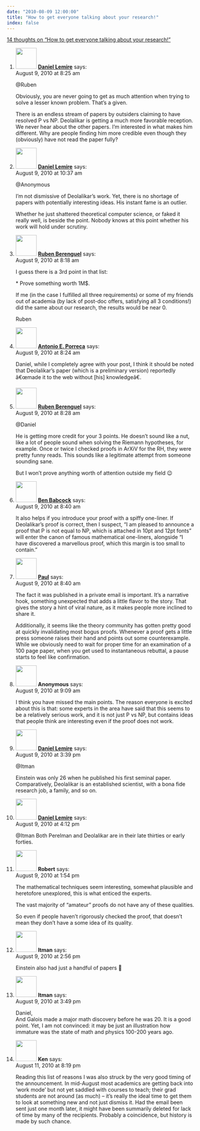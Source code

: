 ```yaml
---
date: "2010-08-09 12:00:00"
title: "How to get everyone talking about your research!"
index: false
---
```


[14 thoughts on &ldquo;How to get everyone talking about your research!&rdquo;](/lemire/blog/2010/08-09-how-to-get-everyone-talking-about-your-research)

<ol class="comment-list">
<li id="comment-53732" class="comment byuser comment-author-lemire bypostauthor even thread-even depth-1">
<div class="comment-author vcard">
<img alt src="https://secure.gravatar.com/avatar/2ca999bef9535950f5b84281a4dab006?s=56&#038;d=mm&#038;r=g" srcset="https://secure.gravatar.com/avatar/2ca999bef9535950f5b84281a4dab006?s=112&#038;d=mm&#038;r=g 2x" class="avatar avatar-56 photo" height="56" width="56" decoding="async" /> <b class="fn"><a href="https://lemire.me/blog/" class="url" rel="ugc">Daniel Lemire</a></b> <span class="says">says:</span> </div>
<div class="comment-metadata"><time datetime="2010-08-09T08:25:52+00:00">August 9, 2010 at 8:25 am</time></a> </div>
<div class="comment-content">
<p>@Ruben</p>
<p>Obviously, you are never going to get as much attention when trying to solve a lesser known problem. That&rsquo;s a given. </p>
<p>There is an endless stream of papers by outsiders claiming to have resolved P vs NP. Deolalikar is getting a much more favorable reception. We never hear about the other papers. I&rsquo;m interested in what makes him different. Why are people finding him more credible even though they (obviously) have not read the paper fully?</p>
</div>
</li>
<li id="comment-53737" class="comment byuser comment-author-lemire bypostauthor odd alt thread-odd thread-alt depth-1">
<div class="comment-author vcard">
<img alt src="https://secure.gravatar.com/avatar/2ca999bef9535950f5b84281a4dab006?s=56&#038;d=mm&#038;r=g" srcset="https://secure.gravatar.com/avatar/2ca999bef9535950f5b84281a4dab006?s=112&#038;d=mm&#038;r=g 2x" class="avatar avatar-56 photo" height="56" width="56" decoding="async" /> <b class="fn"><a href="https://lemire.me/blog/" class="url" rel="ugc">Daniel Lemire</a></b> <span class="says">says:</span> </div>
<div class="comment-metadata"><time datetime="2010-08-09T10:37:38+00:00">August 9, 2010 at 10:37 am</time></a> </div>
<div class="comment-content">
<p>@Anonymous</p>
<p>I&rsquo;m not dismissive of Deolalikar&rsquo;s work. Yet, there is no shortage of papers with potentially interesting ideas. His instant fame is an outlier.</p>
<p>Whether he just shattered theoretical computer science, or faked it really well, is beside the point. Nobody knows at this point whether his work will hold under scrutiny.</p>
</div>
</li>
<li id="comment-53730" class="comment even thread-even depth-1">
<div class="comment-author vcard">
<img alt src="https://secure.gravatar.com/avatar/1f3083754b79e77c7d06f353c2f7cbd9?s=56&#038;d=mm&#038;r=g" srcset="https://secure.gravatar.com/avatar/1f3083754b79e77c7d06f353c2f7cbd9?s=112&#038;d=mm&#038;r=g 2x" class="avatar avatar-56 photo" height="56" width="56" loading="lazy" decoding="async" /> <b class="fn"><a href="http://www.mostlymaths.net" class="url" rel="ugc external nofollow">Ruben Berenguel</a></b> <span class="says">says:</span> </div>
<div class="comment-metadata"><time datetime="2010-08-09T08:18:53+00:00">August 9, 2010 at 8:18 am</time></a> </div>
<div class="comment-content">
<p>I guess there is a 3rd point in that list:</p>
<p>* Prove something worth 1M$. </p>
<p>If me (in the case I fulfilled all three requirements) or some of my friends out of academia (by lack of post-doc offers, satisfying all 3 conditions!) did the same about our research, the results would be near 0.</p>
<p>Ruben</p>
</div>
</li>
<li id="comment-53731" class="comment odd alt thread-odd thread-alt depth-1">
<div class="comment-author vcard">
<img alt src="https://secure.gravatar.com/avatar/f94de48a898c10544a59328b4d32110b?s=56&#038;d=mm&#038;r=g" srcset="https://secure.gravatar.com/avatar/f94de48a898c10544a59328b4d32110b?s=112&#038;d=mm&#038;r=g 2x" class="avatar avatar-56 photo" height="56" width="56" loading="lazy" decoding="async" /> <b class="fn"><a href="http://aeporreca.org" class="url" rel="ugc external nofollow">Antonio E. Porreca</a></b> <span class="says">says:</span> </div>
<div class="comment-metadata"><time datetime="2010-08-09T08:24:32+00:00">August 9, 2010 at 8:24 am</time></a> </div>
<div class="comment-content">
<p>Daniel, while I completely agree with your post, I think it should be noted that Deolalikar&rsquo;s paper (which is a preliminary version) reportedly â€œmade it to the web without [his] knowledgeâ€.</p>
</div>
</li>
<li id="comment-53733" class="comment even thread-even depth-1">
<div class="comment-author vcard">
<img alt src="https://secure.gravatar.com/avatar/1f3083754b79e77c7d06f353c2f7cbd9?s=56&#038;d=mm&#038;r=g" srcset="https://secure.gravatar.com/avatar/1f3083754b79e77c7d06f353c2f7cbd9?s=112&#038;d=mm&#038;r=g 2x" class="avatar avatar-56 photo" height="56" width="56" loading="lazy" decoding="async" /> <b class="fn"><a href="http://www.mostlymaths.net" class="url" rel="ugc external nofollow">Ruben Berenguel</a></b> <span class="says">says:</span> </div>
<div class="comment-metadata"><time datetime="2010-08-09T08:28:24+00:00">August 9, 2010 at 8:28 am</time></a> </div>
<div class="comment-content">
<p>@Daniel</p>
<p>He is getting more credit for your 3 points. He doesn&rsquo;t sound like a nut, like a lot of people sound when solving the Riemann hypotheses, for example. Once or twice I checked proofs in ArXiV for the RH, they were pretty funny reads. This sounds like a legitimate attempt from someone sounding sane.</p>
<p>But I won&rsquo;t prove anything worth of attention outside my field 😉</p>
</div>
</li>
<li id="comment-53734" class="comment odd alt thread-odd thread-alt depth-1">
<div class="comment-author vcard">
<img alt src="https://secure.gravatar.com/avatar/c71711062c1eea90e0f64c678ba1519b?s=56&#038;d=mm&#038;r=g" srcset="https://secure.gravatar.com/avatar/c71711062c1eea90e0f64c678ba1519b?s=112&#038;d=mm&#038;r=g 2x" class="avatar avatar-56 photo" height="56" width="56" loading="lazy" decoding="async" /> <b class="fn"><a href="http://tachyondecay.net/" class="url" rel="ugc external nofollow">Ben Babcock</a></b> <span class="says">says:</span> </div>
<div class="comment-metadata"><time datetime="2010-08-09T08:40:30+00:00">August 9, 2010 at 8:40 am</time></a> </div>
<div class="comment-content">
<p>It also helps if you introduce your proof with a spiffy one-liner. If Deolalikar&rsquo;s proof is correct, then I suspect, &ldquo;I am pleased to announce a proof that P is not equal to NP, which is attached in 10pt and 12pt fonts&rdquo; will enter the canon of famous mathematical one-liners, alongside &ldquo;I have discovered a marvellous proof, which this margin is too small to contain.&rdquo;</p>
</div>
</li>
<li id="comment-53735" class="comment even thread-even depth-1">
<div class="comment-author vcard">
<img alt src="https://secure.gravatar.com/avatar/c47d7a71160b9ec79d34316139ff3cdb?s=56&#038;d=mm&#038;r=g" srcset="https://secure.gravatar.com/avatar/c47d7a71160b9ec79d34316139ff3cdb?s=112&#038;d=mm&#038;r=g 2x" class="avatar avatar-56 photo" height="56" width="56" loading="lazy" decoding="async" /> <b class="fn"><a href="https://futurepaul.blogspot.com" class="url" rel="ugc external nofollow">Paul</a></b> <span class="says">says:</span> </div>
<div class="comment-metadata"><time datetime="2010-08-09T08:40:43+00:00">August 9, 2010 at 8:40 am</time></a> </div>
<div class="comment-content">
<p>The fact it was published in a private email is important. It&rsquo;s a narrative hook, something unexpected that adds a little flavor to the story. That gives the story a hint of viral nature, as it makes people more inclined to share it.</p>
<p>Additionally, it seems like the theory community has gotten pretty good at quickly invalidating most bogus proofs. Whenever a proof gets a little press someone raises their hand and points out some counterexample. While we obviously need to wait for proper time for an examination of a 100 page paper, when you get used to instantaneous rebuttal, a pause starts to feel like confirmation.</p>
</div>
</li>
<li id="comment-53736" class="comment odd alt thread-odd thread-alt depth-1">
<div class="comment-author vcard">
<img alt src="https://secure.gravatar.com/avatar/?s=56&#038;d=mm&#038;r=g" srcset="https://secure.gravatar.com/avatar/?s=112&#038;d=mm&#038;r=g 2x" class="avatar avatar-56 photo avatar-default" height="56" width="56" loading="lazy" decoding="async" /> <b class="fn">Anonymous</b> <span class="says">says:</span> </div>
<div class="comment-metadata"><time datetime="2010-08-09T09:09:41+00:00">August 9, 2010 at 9:09 am</time></a> </div>
<div class="comment-content">
<p>I think you have missed the main points. The reason everyone is excited about this is that: some experts in the area have said that this seems to be a relatively serious work, and it is not just P vs NP, but contains ideas that people think are interesting even if the proof does not work.</p>
</div>
</li>
<li id="comment-53740" class="comment byuser comment-author-lemire bypostauthor even thread-even depth-1">
<div class="comment-author vcard">
<img alt src="https://secure.gravatar.com/avatar/2ca999bef9535950f5b84281a4dab006?s=56&#038;d=mm&#038;r=g" srcset="https://secure.gravatar.com/avatar/2ca999bef9535950f5b84281a4dab006?s=112&#038;d=mm&#038;r=g 2x" class="avatar avatar-56 photo" height="56" width="56" loading="lazy" decoding="async" /> <b class="fn"><a href="https://lemire.me/blog/" class="url" rel="ugc">Daniel Lemire</a></b> <span class="says">says:</span> </div>
<div class="comment-metadata"><time datetime="2010-08-09T15:39:29+00:00">August 9, 2010 at 3:39 pm</time></a> </div>
<div class="comment-content">
<p>@Itman</p>
<p>Einstein was only 26 when he published his first seminal paper. Comparatively, Deolalikar is an established scientist, with a bona fide research job, a family, and so on.</p>
</div>
</li>
<li id="comment-53742" class="comment byuser comment-author-lemire bypostauthor odd alt thread-odd thread-alt depth-1">
<div class="comment-author vcard">
<img alt src="https://secure.gravatar.com/avatar/2ca999bef9535950f5b84281a4dab006?s=56&#038;d=mm&#038;r=g" srcset="https://secure.gravatar.com/avatar/2ca999bef9535950f5b84281a4dab006?s=112&#038;d=mm&#038;r=g 2x" class="avatar avatar-56 photo" height="56" width="56" loading="lazy" decoding="async" /> <b class="fn"><a href="https://lemire.me/blog/" class="url" rel="ugc">Daniel Lemire</a></b> <span class="says">says:</span> </div>
<div class="comment-metadata"><time datetime="2010-08-09T16:12:23+00:00">August 9, 2010 at 4:12 pm</time></a> </div>
<div class="comment-content">
<p>@Itman Both Perelman and Deolalikar are in their late thirties or early forties.</p>
</div>
</li>
<li id="comment-53738" class="comment even thread-even depth-1">
<div class="comment-author vcard">
<img alt src="https://secure.gravatar.com/avatar/a490cfea6a5d2bedef8fd39b2cb272c7?s=56&#038;d=mm&#038;r=g" srcset="https://secure.gravatar.com/avatar/a490cfea6a5d2bedef8fd39b2cb272c7?s=112&#038;d=mm&#038;r=g 2x" class="avatar avatar-56 photo" height="56" width="56" loading="lazy" decoding="async" /> <b class="fn">Robert</b> <span class="says">says:</span> </div>
<div class="comment-metadata"><time datetime="2010-08-09T13:54:23+00:00">August 9, 2010 at 1:54 pm</time></a> </div>
<div class="comment-content">
<p>The mathematical techniques seem interesting, somewhat plausible and heretofore unexplored, this is what enticed the experts.</p>
<p>The vast majority of &ldquo;amateur&rdquo; proofs do not have any of these qualities.</p>
<p>So even if people haven&rsquo;t rigorously checked the proof, that doesn&rsquo;t mean they don&rsquo;t have a some idea of its quality.</p>
</div>
</li>
<li id="comment-53739" class="comment odd alt thread-odd thread-alt depth-1">
<div class="comment-author vcard">
<img alt src="https://secure.gravatar.com/avatar/cdbd04afdb5401d1cbbd390416f3c1e3?s=56&#038;d=mm&#038;r=g" srcset="https://secure.gravatar.com/avatar/cdbd04afdb5401d1cbbd390416f3c1e3?s=112&#038;d=mm&#038;r=g 2x" class="avatar avatar-56 photo" height="56" width="56" loading="lazy" decoding="async" /> <b class="fn">Itman</b> <span class="says">says:</span> </div>
<div class="comment-metadata"><time datetime="2010-08-09T14:56:48+00:00">August 9, 2010 at 2:56 pm</time></a> </div>
<div class="comment-content">
<p>Einstein also had just a handful of papers 🙂</p>
</div>
</li>
<li id="comment-53741" class="comment even thread-even depth-1">
<div class="comment-author vcard">
<img alt src="https://secure.gravatar.com/avatar/cdbd04afdb5401d1cbbd390416f3c1e3?s=56&#038;d=mm&#038;r=g" srcset="https://secure.gravatar.com/avatar/cdbd04afdb5401d1cbbd390416f3c1e3?s=112&#038;d=mm&#038;r=g 2x" class="avatar avatar-56 photo" height="56" width="56" loading="lazy" decoding="async" /> <b class="fn">Itman</b> <span class="says">says:</span> </div>
<div class="comment-metadata"><time datetime="2010-08-09T15:49:54+00:00">August 9, 2010 at 3:49 pm</time></a> </div>
<div class="comment-content">
<p>Daniel,<br/>
And Galois made a major math discovery before he was 20. It is a good point. Yet, I am not convinced: it may be just an illustration how immature was the state of math and physics 100-200 years ago.</p>
</div>
</li>
<li id="comment-53743" class="comment odd alt thread-odd thread-alt depth-1">
<div class="comment-author vcard">
<img alt src="https://secure.gravatar.com/avatar/d3bd5648b792594614468c941398eb9e?s=56&#038;d=mm&#038;r=g" srcset="https://secure.gravatar.com/avatar/d3bd5648b792594614468c941398eb9e?s=112&#038;d=mm&#038;r=g 2x" class="avatar avatar-56 photo" height="56" width="56" loading="lazy" decoding="async" /> <b class="fn">Ken</b> <span class="says">says:</span> </div>
<div class="comment-metadata"><time datetime="2010-08-11T20:19:35+00:00">August 11, 2010 at 8:19 pm</time></a> </div>
<div class="comment-content">
<p>Reading this list of reasons I was also struck by the very good timing of the announcement. In mid-August most academics are getting back into &lsquo;work mode&rsquo; but not yet saddled with courses to teach; their grad students are not around (as much) &#8211; it&rsquo;s really the ideal time to get them to look at something new and not just dismiss it. Had the email been sent just one month later, it might have been summarily deleted for lack of time by many of the recipients. Probably a coincidence, but history is made by such chance.</p>
</div>
</li>
</ol>
